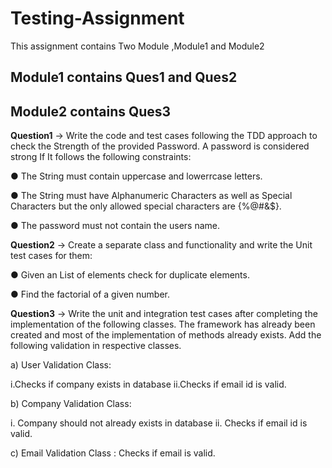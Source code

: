 # Testing-Assignment

This assignment contains Two Module ,Module1 and Module2

## Module1 contains Ques1 and Ques2 
## Module2 contains Ques3

**Question1** -> Write the code and test cases following the TDD approach to check the Strength of the provided Password. A password is considered strong If It follows the following constraints: 

● The String must contain uppercase and lowerrcase letters. 

● The String must have Alphanumeric Characters as well as Special Characters but the only allowed special characters are {%@#&$}.

● The password must not contain the users name.

**Question2** -> Create a separate class and functionality and write the Unit test cases for them:

● Given an List of elements check for duplicate elements. 

● Find the factorial of a given number.

**Question3** -> Write the unit and integration test cases after completing the implementation of the following classes. The framework has already been created and most of the implementation of methods already exists. Add the following validation in respective classes.

a) User Validation Class: 

i.Checks if company exists in database 
ii.Checks if email id is valid. 

b) Company Validation Class: 

i. Company should not already exists in database 
ii. Checks if email id is valid. 

c) Email Validation Class : Checks if email is valid.
